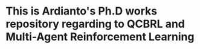 # This is Ardianto's Ph.D works repository regarding to QCBRL and Multi-Agent Reinforcement Learning 

